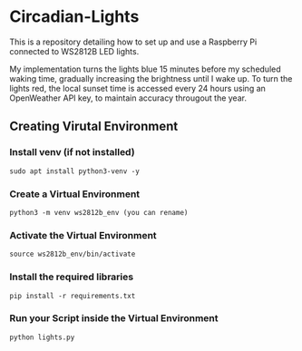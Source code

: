 # Circadian-Lights
This is a repository detailing how to set up and use a Raspberry Pi connected to WS2812B LED lights.

My implementation turns the lights blue 15 minutes before my scheduled waking time, gradually increasing the brightness until I wake up.
To turn the lights red, the local sunset time is accessed every 24 hours using an OpenWeather API key, to maintain accuracy througout the year.

## Creating Virutal Environment
### Install venv (if not installed)
```
sudo apt install python3-venv -y
```
### Create a Virtual Environment
```
python3 -m venv ws2812b_env (you can rename)
```
### Activate the Virtual Environment
```
source ws2812b_env/bin/activate
```
### Install the required libraries
```
pip install -r requirements.txt
```
### Run your Script inside the Virtual Environment
```
python lights.py
```
